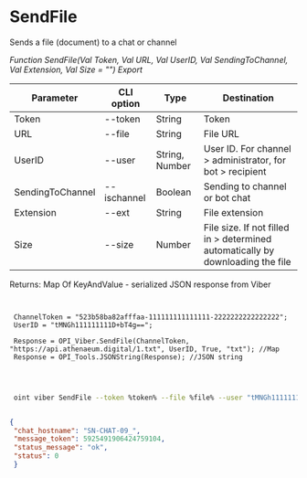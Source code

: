 ﻿---
sidebar_position: 3
---

# SendFile
 Sends a file (document) to a chat or channel


*Function SendFile(Val Token, Val URL, Val UserID, Val SendingToChannel, Val Extension, Val Size = "") Export*

 | Parameter | CLI option | Type | Destination |
 |-|-|-|-|
 | Token | --token | String | Token |
 | URL | --file | String | File URL |
 | UserID | --user | String, Number | User ID. For channel > administrator, for bot > recipient |
 | SendingToChannel | --ischannel | Boolean | Sending to channel or bot chat |
 | Extension | --ext | String | File extension |
 | Size | --size | Number | File size. If not filled in > determined automatically by downloading the file |

 
 Returns: Map Of KeyAndValue - serialized JSON response from Viber

```bsl title="Code example"
	
 
 ChannelToken = "523b58ba82afffaa-111111111111111-2222222222222222";
 UserID = "tMNGh111111111D+bT4g==";
 
 Response = OPI_Viber.SendFile(ChannelToken, "https://api.athenaeum.digital/1.txt", UserID, True, "txt"); //Map
 Response = OPI_Tools.JSONString(Response); //JSON string
 
	
```

```sh title="CLI command example"
 
 oint viber SendFile --token %token% --file %file% --user "tMNGh111111111D+bT4g" --ischannel %ischannel% --ext %ext% --size %size%


```


```json title="Result"

{
 "chat_hostname": "SN-CHAT-09_",
 "message_token": 5925491906424759104,
 "status_message": "ok",
 "status": 0
 }

```
